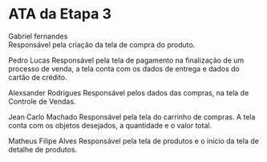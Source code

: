 # ATA da Etapa 3
Gabriel fernandes  
    Responsável pela criação da tela de compra do produto.

Pedro Lucas
    Responsável pela tela de pagamento na finalização de um processo de venda, a tela conta com os dados de entrega e dados do cartão de crédito.


Alexsander Rodrigues
    Responsável pelos dados das compras, na tela de Controle de Vendas.
    
Jean Carlo Machado 
    Responsável pela tela do carrinho de compras. A tela conta com os objetos desejados, a quantidade e o valor total.

Matheus Filipe Alves
    Responsável pela tela de produtos e o início da tela de detalhe de produtos.

